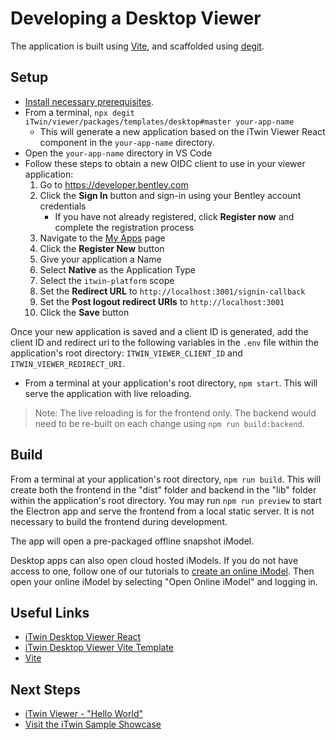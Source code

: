 # Developing a Desktop Viewer

The application is built using [Vite](https://github.com/vitejs/vite), and scaffolded using [degit](https://github.com/Rich-Harris/degit).

## Setup

- [Install necessary prerequisites](./development-prerequisites.md).
- From a terminal, `npx degit iTwin/viewer/packages/templates/desktop#master your-app-name`
  - This will generate a new application based on the iTwin Viewer React component in the `your-app-name` directory.
- Open the `your-app-name` directory in VS Code
- Follow these steps to obtain a new OIDC client to use in your viewer application:
  1. Go to <https://developer.bentley.com>
  2. Click the **Sign In** button and sign-in using your Bentley account credentials
     - If you have not already registered, click **Register now** and complete the registration process
  3. Navigate to the [My Apps](https://developer.bentley.com/my-apps/) page
  4. Click the **Register New** button
  5. Give your application a Name
  6. Select **Native** as the Application Type
  7. Select the `itwin-platform` scope
  8. Set the **Redirect URL** to `http://localhost:3001/signin-callback`
  9. Set the **Post logout redirect URIs** to `http://localhost:3001`
  10. Click the **Save** button

Once your new application is saved and a client ID is generated, add the client ID and redirect uri to the following variables in the `.env` file within the application's root directory: `ITWIN_VIEWER_CLIENT_ID` and `ITWIN_VIEWER_REDIRECT_URI`.

- From a terminal at your application's root directory, `npm start`. This will serve the application with live reloading.

> Note: The live reloading is for the frontend only. The backend would need to be re-built on each change using `npm run build:backend`.

## Build

From a terminal at your application's root directory, `npm run build`. This will create both the frontend in the "dist" folder and backend in the "lib" folder within the application's root directory. You may run `npm run preview` to start the Electron app and serve the frontend from a local static server. It is not necessary to build the frontend during development.

The app will open a pre-packaged offline snapshot iModel.

Desktop apps can also open cloud hosted iModels. If you do not have access to one, follow one of our tutorials to [create an online iModel](./index.md). Then open your online iModel by selecting "Open Online iModel" and logging in.

## Useful Links

- [iTwin Desktop Viewer React](https://www.npmjs.com/package/@itwin/desktop-viewer-react)
- [iTwin Desktop Viewer Vite Template](https://github.com/iTwin/viewer/tree/master/packages/templates/desktop)
- [Vite](https://vite.dev/guide/)

## Next Steps

- [iTwin Viewer - "Hello World"](./hello-world-viewer)
- [Visit the iTwin Sample Showcase](https://www.itwinjs.org/sample-showcase/)
